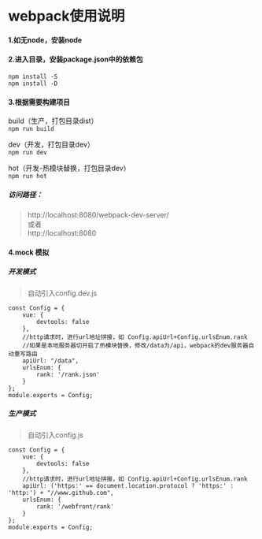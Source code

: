 # webpack使用说明

#### 1.如无node，安装node 
#### 2.进入目录，安装package.json中的依赖包
`npm install -S`  
`npm install -D`  
#### 3.根据需要构建项目
build（生产，打包目录dist）  
`npm run build`

dev（开发，打包目录dev）  
`npm run dev`

hot（开发-热模块替换，打包目录dev）  
`npm run hot`


##### 访问路径：
>http://localhost:8080/webpack-dev-server/  
>或者  
>http://localhost:8080

#### 4.mock 模拟

##### 开发模式
>自动引入config.dev.js
```
const Config = {
    vue: {
        devtools: false
    },
    //http请求时，进行url地址拼接，如 Config.apiUrl+Config.urlsEnum.rank
    //如果是本地服务器切开启了热模块替换，修改/data为/api，webpack的dev服务器自动重写路由
    apiUrl: "/data",
    urlsEnum: {
        rank: '/rank.json'
    }
};
module.exports = Config;
```

##### 生产模式
>自动引入config.js
```
const Config = {
    vue: {
        devtools: false
    },
    //http请求时，进行url地址拼接，如 Config.apiUrl+Config.urlsEnum.rank
    apiUrl: ('https:' == document.location.protocol ? 'https:' : 'http:') + "//www.github.com",
    urlsEnum: {
        rank: '/webfront/rank'
    }
};
module.exports = Config;
```
